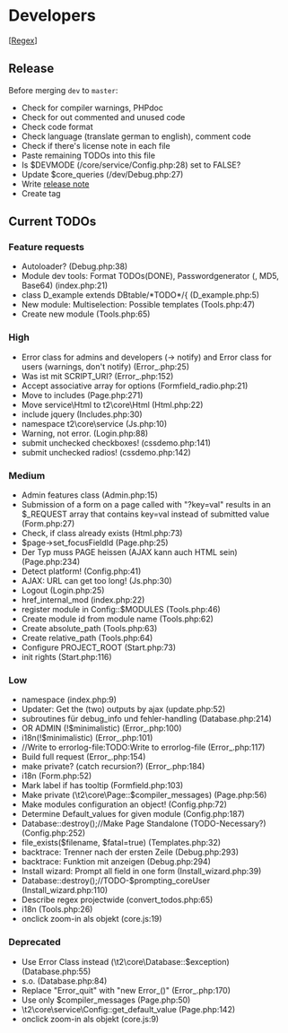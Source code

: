 Developers
==========

[[Regex](https://github.com/experder/T2/blob/master/help/dev_regex.md)]

Release
-------
Before merging `dev` to `master`:
* Check for compiler warnings, PHPdoc
* Check for out commented and unused code
* Check code format
* Check language (translate german to english), comment code
* Check if there's license note in each file
* Paste remaining TODOs into this file
* Is $DEVMODE (/core/service/Config.php:28) set to FALSE?
* Update $core_queries (/dev/Debug.php:27)
* Write [release note](../release_notes.md)
* Create tag

Current TODOs
-------------
### Feature requests
* Autoloader? \(Debug\.php:38\)
* Module dev tools: Format TODOs\(DONE\), Passwordgenerator \(, MD5, Base64\) \(index\.php:21\)
* class D\_example extends DBtable/\*TODO\*/\{ \(D\_example\.php:5\)
* New module: Multiselection: Possible templates \(Tools\.php:47\)
* Create new module \(Tools\.php:65\)

### High
* Error class for admins and developers \(\-> notify\) and Error class for users \(warnings, don't notify\) \(Error\_\.php:25\)
* Was ist mit SCRIPT\_URI? \(Error\_\.php:152\)
* Accept associative array for options \(Formfield\_radio\.php:21\)
* Move to includes \(Page\.php:271\)
* Move service\\Html to t2\\core\\Html \(Html\.php:22\)
* include jquery \(Includes\.php:30\)
* namespace t2\\core\\service \(Js\.php:10\)
* Warning, not error\. \(Login\.php:88\)
* submit unchecked checkboxes\! \(cssdemo\.php:141\)
* submit unchecked radios\! \(cssdemo\.php:142\)

### Medium
* Admin features class \(Admin\.php:15\)
* Submission of a form on a page called with "?key=val" results in an $\_REQUEST array that contains key=val instead of submitted value \(Form\.php:27\)
* Check, if class already exists \(Html\.php:73\)
* $page\->set\_focusFieldId \(Page\.php:25\)
* Der Typ muss PAGE heissen \(AJAX kann auch HTML sein\) \(Page\.php:234\)
* Detect platform\! \(Config\.php:41\)
* AJAX: URL can get too long\! \(Js\.php:30\)
* Logout \(Login\.php:25\)
* href\_internal\_mod \(index\.php:22\)
* register module in Config::$MODULES \(Tools\.php:46\)
* Create module id from module name \(Tools\.php:62\)
* Create absolute\_path \(Tools\.php:63\)
* Create relative\_path \(Tools\.php:64\)
* Configure PROJECT\_ROOT \(Start\.php:73\)
* init rights \(Start\.php:116\)

### Low
* namespace \(index\.php:9\)
* Updater: Get the \(two\) outputs by ajax \(update\.php:52\)
* subroutines für debug\_info und fehler\-handling \(Database\.php:214\)
* OR ADMIN \(\!$minimalistic\) \(Error\_\.php:100\)
* i18n\(\!$minimalistic\) \(Error\_\.php:101\)
* //Write to errorlog\-file:TODO:Write to errorlog\-file \(Error\_\.php:117\)
* Build full request \(Error\_\.php:154\)
* make private? \(catch recursion?\) \(Error\_\.php:184\)
* i18n \(Form\.php:52\)
* Mark label if has tooltip \(Formfield\.php:103\)
* Make private \(\\t2\\core\\Page::$compiler\_messages\) \(Page\.php:56\)
* Make modules configuration an object\! \(Config\.php:72\)
* Determine Default\_values for given module \(Config\.php:187\)
* Database::destroy\(\);//Make Page Standalone \(TODO\-Necessary?\) \(Config\.php:252\)
* file\_exists\($filename, $fatal=true\) \(Templates\.php:32\)
* backtrace: Trenner nach der ersten Zeile \(Debug\.php:293\)
* backtrace: Funktion mit anzeigen \(Debug\.php:294\)
* Install wizard: Prompt all field in one form \(Install\_wizard\.php:39\)
* Database::destroy\(\);//TODO\-$prompting\_coreUser \(Install\_wizard\.php:110\)
* Describe regex projectwide \(convert\_todos\.php:65\)
* i18n \(Tools\.php:26\)
* onclick zoom\-in als objekt \(core\.js:19\)

### Deprecated
* Use Error Class instead \(\\t2\\core\\Database::$exception\) \(Database\.php:55\)
* s\.o\. \(Database\.php:84\)
* Replace "Error\_quit" with "new Error\_\(\)" \(Error\_\.php:170\)
* Use only $compiler\_messages \(Page\.php:50\)
* \\t2\\core\\service\\Config::get\_default\_value \(Page\.php:142\)
* onclick zoom\-in als objekt \(core\.js:9\)

